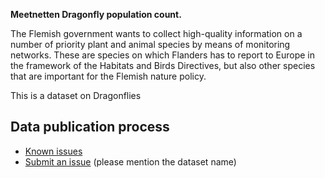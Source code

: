 **Meetnetten Dragonfly population count.**

The Flemish government wants to collect high-quality information on a number of priority plant and animal species by means of monitoring networks. These are species on which Flanders has to report to Europe in the framework of the Habitats and Birds Directives, but also other species that are important for the Flemish nature policy.

This is a dataset on Dragonflies

## Data publication process

* [Known issues](https://github.com/inbo/soortenmeetnetten-events/labels/meetnetten-3-dragonflies-population-count-per-location-occurrences/)
* [Submit an issue](https://github.com/inbo/soortenmeetnetten-events/issues/new) (please mention the dataset name)
